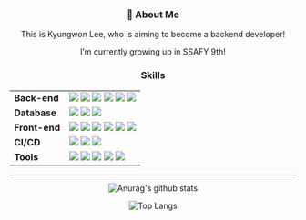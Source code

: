 <div align="center">
  
  ### 👻 About Me
  
  This is Kyungwon Lee, who is aiming to become a backend developer!
  
  I’m currently growing up in SSAFY 9th!
  
  <!--
  아이콘 배지 넣는 방법
    1. https://simpleicons.org 에서 원하는 아이콘 찾기
    2. <img src="https://img.shields.io/badge/텍스트-컬러코드?style=원하는스타일&logo=아이콘이름&logoColor=white"/> 
  -->
  
  ### Skills
  <table>
    <tr>
        <td><b>Back-end</b></td>
        <td>
            <img src="https://img.shields.io/badge/_-Java-red" />
            <img src="https://img.shields.io/badge/Spring-6DB33F?&logo=spring&logoColor=white"/>
            <img src="https://img.shields.io/badge/Spring Boot-6DB33F?logo=springboot&logoColor=white">
            <img src="https://img.shields.io/badge/JPA Hibernate-59666C?logo=Hibernate&logoColor=white">
            <img src="https://img.shields.io/badge/Spring Security-6DB33F?logo=springsecurity&logoColor=white">
            <img src="https://img.shields.io/badge/JWT-000000?logo=jsonwebtokens&logoColor=white">
        </td>
    </tr>
        <tr>
        <td><b>Database</b></td>
        <td>
            <img src="https://img.shields.io/badge/MySQL-4479A1?logo=mysql&logoColor=white">
            <img src="https://img.shields.io/badge/Redis-DC382D?logo=redis&logoColor=white">
            <img src="https://img.shields.io/badge/Firebase-FFCA28?logo=firebase&logoColor=black">
        </td>
    </tr>
    <tr>
        <td><b>Front-end</b></td>
        <td>
            <img src="https://img.shields.io/badge/HTML5-E34F26?&logo=HTML5&logoColor=white"/>
            <img src="https://img.shields.io/badge/CSS3-1572B6?&logo=CSS3&logoColor=white"/>
            <img src="https://img.shields.io/badge/JavaScript-F7DF1E?&logo=JavaScript&logoColor=black"/>
            <img src="https://img.shields.io/badge/axios-5A29E4?logo=axios&logoColor=white">
            <img src="https://img.shields.io/badge/react-018EF5?logo=react&logoColor=white">
            <img src="https://img.shields.io/badge/recoil-3578E5?logo=recoil&logoColor=white">
        </td>
    </tr>
    <tr>
        <td><b>CI/CD</b></td>
        <td>
            <img src="https://img.shields.io/badge/Git-F05032?logo=git&logoColor=white">
            <img src="https://img.shields.io/badge/GitHub-181717?&logo=GitHub&logoColor=white"/>
            <img src="https://img.shields.io/badge/GitLab-FC6D26?logo=gitlab&logoColor=white">
        </td>
    </tr>
    <tr>
        <td><b>Tools</b></td>
        <td>
            <img src="https://img.shields.io/badge/Jira Software-0052CC?logo=jirasoftware&logoColor=white">
            <img src="https://img.shields.io/badge/Mattermost-0058CC?logo=mattermost&logoColor=white">
            <!-- <a href="https://big-perfume-709.notion.site/PTJ-B108-8-4ce560e6b10c413db20052fe08af0db9?pvs=4"> -->
            <img src="https://img.shields.io/badge/Notion-000000?logo=notion&logoColor=white">
            <!-- </a> -->
            <img src="https://img.shields.io/badge/Figma-F24E1E?logo=figma&logoColor=white">
            <img src="https://img.shields.io/badge/Postman-FF6C37?logo=postman&logoColor=white">
        </td>
    </tr>
</table>

<hr>
  
  <!--GitHub Status-->
  ![Anurag's github stats](https://github-readme-stats.vercel.app/api?username=2kyungone&show_icons=true&theme=tokyonight)
  <!--Most Language-->
  ![Top Langs](https://github-readme-stats.vercel.app/api/top-langs/?username=2kyungone&layout=compact&theme=tokyonight)





















<!--
**2kyungone/2kyungone** is a ✨ _special_ ✨ repository because its `README.md` (this file) appears on your GitHub profile.

Here are some ideas to get you started:

- 🔭 I’m currently working on ...
- 🌱 I’m currently learning ...
- 👯 I’m looking to collaborate on ...
- 🤔 I’m looking for help with ...
- 💬 Ask me about ...
- 📫 How to reach me: ...
- 😄 Pronouns: ...
- ⚡ Fun fact: ...
-->
</div>
